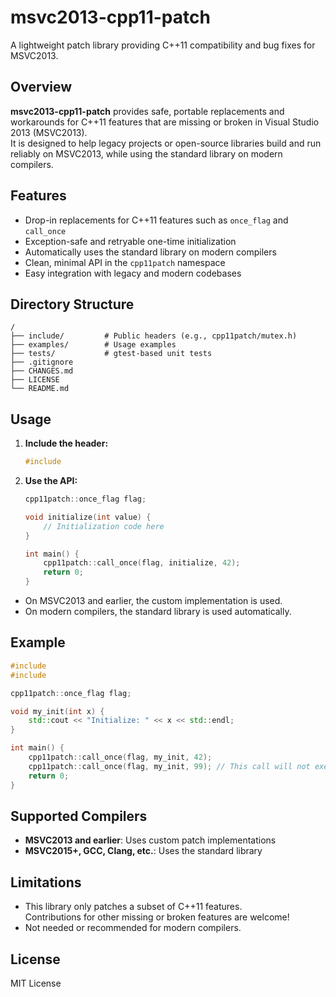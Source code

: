 # msvc2013-cpp11-patch
A lightweight patch library providing C++11 compatibility and bug fixes for MSVC2013.

## Overview

**msvc2013-cpp11-patch** provides safe, portable replacements and workarounds for C++11 features that are missing or broken in Visual Studio 2013 (MSVC2013).  
It is designed to help legacy projects or open-source libraries build and run reliably on MSVC2013, while using the standard library on modern compilers.

## Features

- Drop-in replacements for C++11 features such as `once_flag` and `call_once`
- Exception-safe and retryable one-time initialization
- Automatically uses the standard library on modern compilers
- Clean, minimal API in the `cpp11patch` namespace
- Easy integration with legacy and modern codebases

## Directory Structure

```
/
├── include/         # Public headers (e.g., cpp11patch/mutex.h)
├── examples/        # Usage examples
├── tests/           # gtest-based unit tests
├── .gitignore
├── CHANGES.md
├── LICENSE
└── README.md
```

## Usage

1. **Include the header:**
    ```cpp
    #include 
    ```

2. **Use the API:**
    ```cpp
    cpp11patch::once_flag flag;

    void initialize(int value) {
        // Initialization code here
    }

    int main() {
        cpp11patch::call_once(flag, initialize, 42);
        return 0;
    }
    ```

- On MSVC2013 and earlier, the custom implementation is used.
- On modern compilers, the standard library is used automatically.

## Example

```cpp
#include 
#include 

cpp11patch::once_flag flag;

void my_init(int x) {
    std::cout << "Initialize: " << x << std::endl;
}

int main() {
    cpp11patch::call_once(flag, my_init, 42);
    cpp11patch::call_once(flag, my_init, 99); // This call will not execute the function again
    return 0;
}
```

## Supported Compilers

- **MSVC2013 and earlier**: Uses custom patch implementations
- **MSVC2015+, GCC, Clang, etc.**: Uses the standard library

## Limitations

- This library only patches a subset of C++11 features.  
  Contributions for other missing or broken features are welcome!
- Not needed or recommended for modern compilers.

## License

MIT License